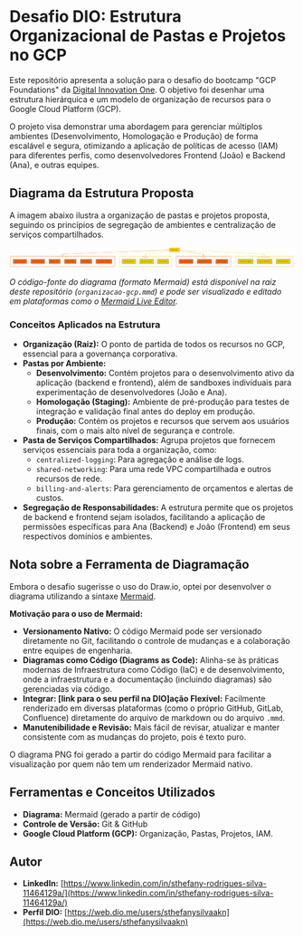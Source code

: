 # Desafio DIO: Estrutura Organizacional de Pastas e Projetos no GCP

Este repositório apresenta a solução para o desafio do bootcamp "GCP Foundations" da [Digital Innovation One](https://www.dio.me/). O objetivo foi desenhar uma estrutura hierárquica e um modelo de organização de recursos para o Google Cloud Platform (GCP).

O projeto visa demonstrar uma abordagem para gerenciar múltiplos ambientes (Desenvolvimento, Homologação e Produção) de forma escalável e segura, otimizando a aplicação de políticas de acesso (IAM) para diferentes perfis, como desenvolvedores Frontend (João) e Backend (Ana), e outras equipes.

## Diagrama da Estrutura Proposta

A imagem abaixo ilustra a organização de pastas e projetos proposta, seguindo os princípios de segregação de ambientes e centralização de serviços compartilhados.

![Diagrama da Organização GCP](Diagrama.png)

*O código-fonte do diagrama (formato Mermaid) está disponível na raiz deste repositório (`organizacao-gcp.mmd`) e pode ser visualizado e editado em plataformas como o [Mermaid Live Editor](https://mermaid.live/).*

### Conceitos Aplicados na Estrutura

-   **Organização (Raiz):** O ponto de partida de todos os recursos no GCP, essencial para a governança corporativa.
-   **Pastas por Ambiente:**
    -   **Desenvolvimento:** Contém projetos para o desenvolvimento ativo da aplicação (backend e frontend), além de sandboxes individuais para experimentação de desenvolvedores (João e Ana).
    -   **Homologação (Staging):** Ambiente de pré-produção para testes de integração e validação final antes do deploy em produção.
    -   **Produção:** Contém os projetos e recursos que servem aos usuários finais, com o mais alto nível de segurança e controle.
-   **Pasta de Serviços Compartilhados:** Agrupa projetos que fornecem serviços essenciais para toda a organização, como:
    -   `centralized-logging`: Para agregação e análise de logs.
    -   `shared-networking`: Para uma rede VPC compartilhada e outros recursos de rede.
    -   `billing-and-alerts`: Para gerenciamento de orçamentos e alertas de custos.
-   **Segregação de Responsabilidades:** A estrutura permite que os projetos de backend e frontend sejam isolados, facilitando a aplicação de permissões específicas para Ana (Backend) e João (Frontend) em seus respectivos domínios e ambientes.

## Nota sobre a Ferramenta de Diagramação

Embora o desafio sugerisse o uso do Draw.io, optei por desenvolver o diagrama utilizando a sintaxe [Mermaid](https://mermaid.js.org/).

**Motivação para o uso de Mermaid:**
-   **Versionamento Nativo:** O código Mermaid pode ser versionado diretamente no Git, facilitando o controle de mudanças e a colaboração entre equipes de engenharia.
-   **Diagramas como Código (Diagrams as Code):** Alinha-se às práticas modernas de Infraestrutura como Código (IaC) e de desenvolvimento, onde a infraestrutura e a documentação (incluindo diagramas) são gerenciadas via código.
-   **Integrar: [link para o seu perfil na DIO]ação Flexível:** Facilmente renderizado em diversas plataformas (como o próprio GitHub, GitLab, Confluence) diretamente do arquivo de markdown ou do arquivo `.mmd`.
-   **Manutenibilidade e Revisão:** Mais fácil de revisar, atualizar e manter consistente com as mudanças do projeto, pois é texto puro.

O diagrama PNG foi gerado a partir do código Mermaid para facilitar a visualização por quem não tem um renderizador Mermaid nativo.

## Ferramentas e Conceitos Utilizados

-   **Diagrama:** Mermaid (gerado a partir de código)
-   **Controle de Versão:** Git & GitHub
-   **Google Cloud Platform (GCP):** Organização, Pastas, Projetos, IAM.

## Autor

-   **LinkedIn:** [https://www.linkedin.com/in/sthefany-rodrigues-silva-11464129a/](https://www.linkedin.com/in/sthefany-rodrigues-silva-11464129a/)
-   **Perfil DIO:** [https://web.dio.me/users/sthefanysilvaakn](https://web.dio.me/users/sthefanysilvaakn)
